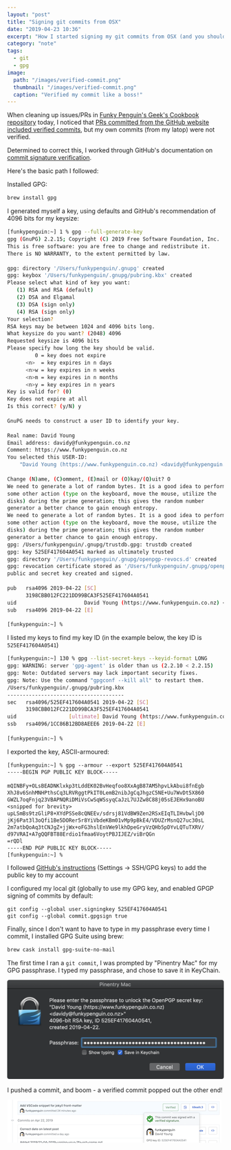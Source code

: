 ```yaml
---
layout: "post"
title: "Signing git commits from OSX"
date: "2019-04-23 10:36"
excerpt: "How I started signing my git commits from OSX (and you should too)"
category: "note"
tags:
  - git
  - gpg
image:
  path: "/images/verified-commit.png"
  thumbnail: "/images/verified-commit.png"
  caption: "Verified my commit like a boss!"
---
```

When cleaning up issues/PRs in [Funky Penguin's Geek's Cookbook repository](https://github.com/funkypenguin/geek-cookbook) today, I noticed that [PRs committed from the GitHub website included verified commits](https://github.com/funkypenguin/geek-cookbook/pull/46/commits), but my own commits (from my latop) were not verified.

Determined to correct this, I worked through GitHub's documentation on [commit signature verification](https://help.github.com/en/articles/managing-commit-signature-verification).

Here's the basic path I followed:

Installed GPG:

```bash
brew install gpg
```

I generated myself a key, using defaults and GitHub's recommendation of 4096 bits for my keysize:

```bash
[funkypenguin:~] 1 % gpg --full-generate-key
gpg (GnuPG) 2.2.15; Copyright (C) 2019 Free Software Foundation, Inc.
This is free software: you are free to change and redistribute it.
There is NO WARRANTY, to the extent permitted by law.

gpg: directory '/Users/funkypenguin/.gnupg' created
gpg: keybox '/Users/funkypenguin/.gnupg/pubring.kbx' created
Please select what kind of key you want:
   (1) RSA and RSA (default)
   (2) DSA and Elgamal
   (3) DSA (sign only)
   (4) RSA (sign only)
Your selection?
RSA keys may be between 1024 and 4096 bits long.
What keysize do you want? (2048) 4096
Requested keysize is 4096 bits
Please specify how long the key should be valid.
         0 = key does not expire
      <n>  = key expires in n days
      <n>w = key expires in n weeks
      <n>m = key expires in n months
      <n>y = key expires in n years
Key is valid for? (0)
Key does not expire at all
Is this correct? (y/N) y

GnuPG needs to construct a user ID to identify your key.

Real name: David Young
Email address: davidy@funkypenguin.co.nz
Comment: https://www.funkypenguin.co.nz
You selected this USER-ID:
    "David Young (https://www.funkypenguin.co.nz) <davidy@funkypenguin.co.nz>"

Change (N)ame, (C)omment, (E)mail or (O)kay/(Q)uit? O
We need to generate a lot of random bytes. It is a good idea to perform
some other action (type on the keyboard, move the mouse, utilize the
disks) during the prime generation; this gives the random number
generator a better chance to gain enough entropy.
We need to generate a lot of random bytes. It is a good idea to perform
some other action (type on the keyboard, move the mouse, utilize the
disks) during the prime generation; this gives the random number
generator a better chance to gain enough entropy.
gpg: /Users/funkypenguin/.gnupg/trustdb.gpg: trustdb created
gpg: key 525EF417604A0541 marked as ultimately trusted
gpg: directory '/Users/funkypenguin/.gnupg/openpgp-revocs.d' created
gpg: revocation certificate stored as '/Users/funkypenguin/.gnupg/openpgp-revocs.d/3198CBB012FC221DD99BCA3F525EF417604A0541.rev'
public and secret key created and signed.

pub   rsa4096 2019-04-22 [SC]
      3198CBB012FC221DD99BCA3F525EF417604A0541
uid                      David Young (https://www.funkypenguin.co.nz) <davidy@funkypenguin.co.nz>
sub   rsa4096 2019-04-22 [E]

[funkypenguin:~] %
```

I listed my keys to find my key ID (in the example below, the key ID is `525EF417604A0541`)

```bash
[funkypenguin:~] 130 % gpg --list-secret-keys --keyid-format LONG
gpg: WARNING: server 'gpg-agent' is older than us (2.2.10 < 2.2.15)
gpg: Note: Outdated servers may lack important security fixes.
gpg: Note: Use the command "gpgconf --kill all" to restart them.
/Users/funkypenguin/.gnupg/pubring.kbx
--------------------------------------
sec   rsa4096/525EF417604A0541 2019-04-22 [SC]
      3198CBB012FC221DD99BCA3F525EF417604A0541
uid                 [ultimate] David Young (https://www.funkypenguin.co.nz) <davidy@funkypenguin.co.nz>
ssb   rsa4096/1CC86B12BD8AEEE6 2019-04-22 [E]

[funkypenguin:~] %
```

I exported the key, ASCII-armoured:

```
[funkypenguin:~] % gpg --armour --export 525EF417604A0541
-----BEGIN PGP PUBLIC KEY BLOCK-----

mQINBFy+OLsBEADNKlxkp3tLddEK02BvHeqfoo8XxAgB87AM5hpvLkAbui8fnEgb
XhJ8v6SnhMNHPthsCq3LRVRggtPkIT0LemB2nibJgCqJhgzC5NE+Uu7WvDt5X860
GWZL7oqFnjq23VBAPNQRiDMiVsCwSqWSsyqCaJzL7UJZw8C88j05sEJEHx9anoBU
<snipped for brevity>
upLSmBs9tzGliP8+XYdPSSe8cQNEEv/sdrsj81VdBW9Zen2RSxEIqTLIHvbwljD0
jKj6Pat3l3oQfi1Be5DORer5r8YiVbdeKBm01vMp9pBkE4/VDUZrMsnQ27uc30sL
2m7atbQoAq3tCNJgZ+jjWx+oFG3hslEnVWe9lkhDpeGryVzQHb5pDYvLQTuTXRV/
d97VRAI+A7gQQFBT88Erdio1fmaa6VoytPBJIJEZ/viBrQGn
=rQDl
-----END PGP PUBLIC KEY BLOCK-----
[funkypenguin:~] %
```

I followed [GitHub's instructions](https://help.github.com/en/articles/adding-a-new-gpg-key-to-your-github-account) (Settings -> SSH/GPG keys) to add the public key to my account

I configured my local git (globally to use my GPG key, and enabled GPGP signing of commits by default:

```
git config --global user.signingkey 525EF417604A0541
git config --global commit.gpgsign true
```

Finally, since I don't want to have to type in my passphrase every time I commit, I installed GPG Suite using brew:

```bash
brew cask install gpg-suite-no-mail
```

The first time I ran a `git commit`, I was prompted by "Pinentry Mac" for my GPG passphrase. I typed my passphrase, and chose to save it in KeyChain.

![Pinentry Mac](/images/pinentry-mac.png)

I pushed a commit, and boom - a verified commit popped out the other end!

![Verified commit](/images/verified-commit.png)